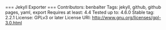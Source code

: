 === Jekyll Exporter ===
Contributors: benbalter
Tags: jekyll, github, github pages, yaml, export
Requires at least: 4.4
Tested up to: 4.6.0
Stable tag: 2.2.1
License: GPLv3 or later
License URI: http://www.gnu.org/licenses/gpl-3.0.html
